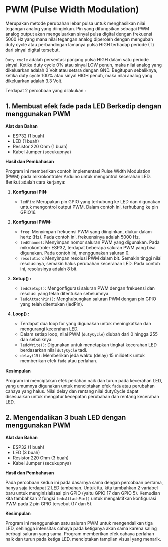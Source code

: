 # PWM (Pulse Width Modulation)
Merupakan metode perubahan lebar pulsa untuk menghasilkan nilai tegangan analog yang diinginkan. Pin yang difungsikan sebagai PWM analog
output akan mengeluarkan sinyal pulsa digital dengan frekuensi 5000 Hz yang mana nilai tegangan analog diperoleh dengan mengubah duty cycle atau perbandingan lamanya pulsa HIGH terhadap periode (T) dari sinyal digital tersebut.

`Duty cycle` adalah persentasi panjang pulsa HIGH dalam satu periode sinyal. Ketika duty cycle 0% atau sinyal LOW penuh, maka nilai analog yang dikeluarkan adalah 0 Volt atau setara dengan GND. Begitupun sebaliknya, ketika duty cycle 100% atau sinyal HIGH penuh, maka nilai analog yang dikeluarkan adalah 3.3 Volt.

Terdapat 2 percobaan yang dilakukan :

## 1. Membuat efek fade pada LED Berkedip dengan menggunakan PWM
**Alat dan Bahan**
- ESP32 (1 buah)
- LED (1 buah)
- Resistor 220 Ohm (1 buah)
- Kabel Jumper (secukupnya)

**Hasil dan Pembahasan**

Program ini memberikan contoh implementasi Pulse Width Modulation (PWM) pada mikrokontroler Arduino untuk mengontrol kecerahan LED. Berikut adalah cara kerjanya:

1. **Konfigurasi PIN:**
   - `ledPin`: Merupakan pin GPIO yang terhubung ke LED dan digunakan untuk mengontrol output PWM. Dalam contoh ini, terhubung ke pin GPIO16.

2. **Konfigurasi PWM:**
   - `freq`: Menyimpan frekuensi PWM yang diinginkan, diukur dalam hertz (Hz). Pada contoh ini, frekuensinya adalah 5000 Hz.
   - `ledChannel`: Menyimpan nomor saluran PWM yang digunakan. Pada mikrokontroler ESP32, terdapat beberapa saluran PWM yang bisa digunakan. Pada contoh ini, menggunakan saluran 0.
   - `resolution`: Menyimpan resolusi PWM dalam bit. Semakin tinggi nilai resolusinya, semakin halus perubahan kecerahan LED. Pada contoh ini, resolusinya adalah 8 bit.

3. **Setup() :**
   - `ledcSetup()`: Mengonfigurasi saluran PWM dengan frekuensi dan resolusi yang telah ditentukan sebelumnya.
   - `ledcAttachPin()`: Menghubungkan saluran PWM dengan pin GPIO yang telah ditentukan (ledPin).

4. **Loop() :**
   - Terdapat dua loop for yang digunakan untuk meningkatkan dan mengurangi kecerahan LED.
   - Dalam setiap loop, nilai PWM (`dutyCycle`) diubah dari 0 hingga 255 dan sebaliknya.
   - `ledcWrite()`: Digunakan untuk menetapkan tingkat kecerahan LED berdasarkan nilai `dutyCycle` tadi.
   - `delay(15)`: Memberikan jeda waktu (delay) 15 milidetik untuk memberikan efek `fade` atau perlahan.

**Kesimpulan**

Program ini menciptakan efek perlahan naik dan turun pada kecerahan LED, yang umumnya digunakan untuk menciptakan efek `fade` atau perubahan cahaya yang halus. Nilai delay dan rentang nilai dutyCycle dapat disesuaikan untuk mengatur kecepatan perubahan dan rentang kecerahan LED.

## 2. Mengendalikan 3 buah LED dengan menggunakan PWM
**Alat dan Bahan**

- ESP32 (1 buah)
- LED (3 buah)
- Resistor 220 Ohm (3 buah)
- Kabel Jumper (secukupnya)

**Hasil dan Pembahasan**

Pada percobaan kedua ini pada dasarnya sama dengan percobaan pertama, hanya saja terdapat 2 LED tambahan. Untuk itu, kita tambahkan 2 variabel baru untuk menginisialisasi pin GPIO (yaitu GPIO 17 dan GPIO 5). Kemudian kita tambahkan 2 fungsi `ledcAttachPin()` untuk mengaktifkan konfigurasi PWM pada 2 pin GPIO tersebut (17 dan 5).

**Kesimpulan**

Program ini menggunakan satu saluran PWM untuk mengendalikan tiga LED, sehingga intensitas cahaya pada ketiganya akan sama karena saling berbagi saluran yang sama. Program memberikan efek cahaya perlahan naik dan turun pada ketiga LED, menciptakan tampilan visual yang menarik. 

